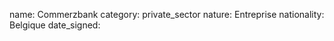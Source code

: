 name: Commerzbank
category: private_sector
nature:  Entreprise
nationality: Belgique
date_signed:
    